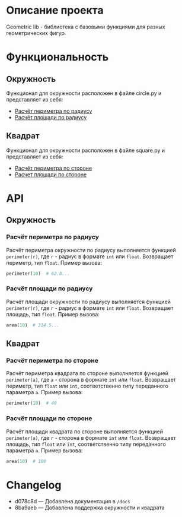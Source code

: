# Описание проекта

Geometric lib - библиотека с базовыми функциями для разных геометрических
фигур.

# Функциональность 
## Окружность

Функционал для окружности расположен в файле circle.py и представляет из себя:

- [Расчёт периметра по радиусу](#расчёт-периметра-по-радиусу)
- [Расчёт площади по радиусу](#расчёт-площади-по-радиусу)

## Квадрат

Функционал для окружности расположен в файле square.py и представляет из себя:

- [Расчёт периметра по стороне](#расчёт-периметра-по-стороне)
- [Расчет площади по стороне](#расчёт-площади-по-стороне)

# API
## Окружность
### Расчёт периметра по радиусу

Расчёт периметра окружности по радиусу выполняется функцией `perimeter(r)`,
где `r` - радиус в формате `int` или `float`. Возвращает периметр, тип `float`.
Пример вызова:

```python
perimeter(10)  # 62.8...
```

### Расчёт площади по радиусу

Расчёт площади окружности по радиусу выполняется функцией `perimeter(r)`,
где `r` - радиус в формате `int` или `float`. Возвращает площадь, тип `float`.
Пример вызова:

```python
area(10)  # 314.5...
```

## Квадрат
### Расчёт периметра по стороне

Расчёт периметра квадрата по стороне выполняется функцией `perimeter(a)`,
где `a` - сторона в формате `int` или `float`. Возвращает периметр, тип `float`
или `int`, соответственно типу переданного параметра `a`.
Пример вызова:

```python
perimeter(10)  # 40
```

### Расчёт площади по стороне

Расчёт площади квадрата по стороне выполняется функцией `perimeter(a)`,
где `r` - сторона в формате `int` или `float`. Возвращает площадь, тип `float`
или `int`, соответственно типу переданного параметра `a`.
Пример вызова:

```python
area(10)  # 100
```

# Changelog

- d078c8d — Добавлена документация в `/docs`
- 8ba9aeb — Добавлена поддержка окружности и квадрата